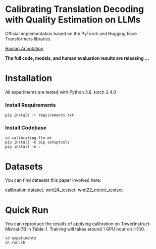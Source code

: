 # Calibrating Translation Decoding with Quality Estimation on LLMs

Official implementation based on the PyTorch and Hugging Face Transformers libraries.

[Human Annotation](https://huggingface.co/datasets/Calibration-Translation/Calibration-translation-human-eval)


**The full code, models, and human evaluation results are releasing ...**

# Installation
All experiments are tested with Python 3.8, torch 2.4.0

### Install Requirements
```
pip install -r requirements.txt
```

### Install Codebase
```
cd calibrating-llm-mt
pip install -U pip setuptools
pip install -e .
```

# Datasets
You can find datasets this paper involved here:

[calibration dataset](./src/llama_recipes/customer_data/calibration), [wmt24_testset](./src/llama_recipes/customer_data/wmt24_testset), [wmt22_metric_testset](./src/llama_recipes/customer_data/da_dataset)


# Quick Run
You can reproduce the results of applying calibration on TowerInstruct-Mistral-7B in Table-1. Training will 
takes around 1 GPU hour on H100. 
```
cd experiments
sh run.sh
```

